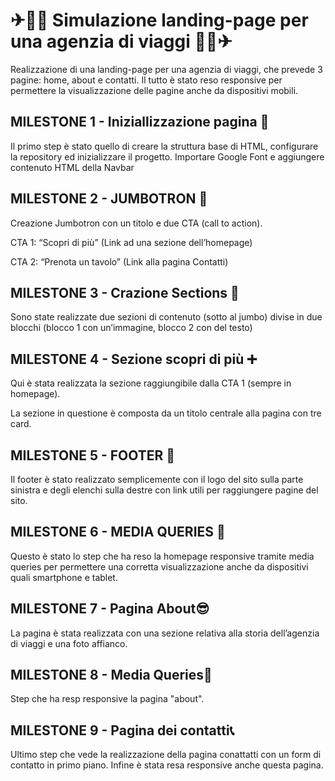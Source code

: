 # ✈👨‍✈️ Simulazione landing-page per una agenzia di viaggi 👩‍✈️✈

Realizzazione di una landing-page per una agenzia di viaggi, che prevede 3 pagine: home, about e contatti. Il tutto è stato reso responsive per permettere la visualizzazione delle pagine anche da dispositivi mobili.

## MILESTONE 1 - Iniziallizzazione pagina 🏁

Il primo step è stato quello di creare la struttura base di HTML, configurare la repository ed inizializzare il progetto. Importare Google Font e aggiungere contenuto HTML della Navbar

## MILESTONE 2 - JUMBOTRON 🤖

Creazione Jumbotron con un titolo e due CTA (call to action).

CTA 1: “Scopri di più” (Link ad una sezione dell’homepage)

CTA 2: “Prenota un tavolo” (Link alla pagina Contatti)

## MILESTONE 3 - Crazione Sections 🔲

Sono state realizzate due sezioni di contenuto (sotto al jumbo) divise in due blocchi (blocco 1 con un’immagine, blocco 2 con del testo)

## MILESTONE 4 - Sezione scopri di più ➕

Qui è stata realizzata la sezione raggiungibile dalla CTA 1 (sempre in homepage).

La sezione in questione è composta da un titolo centrale alla pagina con tre card.

## MILESTONE 5 - FOOTER 👣

Il footer è stato realizzato semplicemente con il logo del sito sulla parte sinistra e degli elenchi sulla destre con link utili per raggiungere pagine del sito.

## MILESTONE 6 - MEDIA QUERIES 📱

Questo è stato lo step che ha reso la homepage responsive tramite media queries per permettere una corretta visualizzazione anche da dispositivi quali smartphone e tablet.

## MILESTONE 7 - Pagina About😎

La pagina è stata realizzata con una sezione relativa alla storia dell’agenzia di viaggi e una foto affianco.

## MILESTONE 8 - Media Queries📱

Step che ha resp responsive la pagina "about".

## MILESTONE 9 - Pagina dei contatti📞

Ultimo step che vede la realizzazione della pagina conattatti con un form di contatto in primo piano. Infine è stata resa responsive anche questa pagina.
